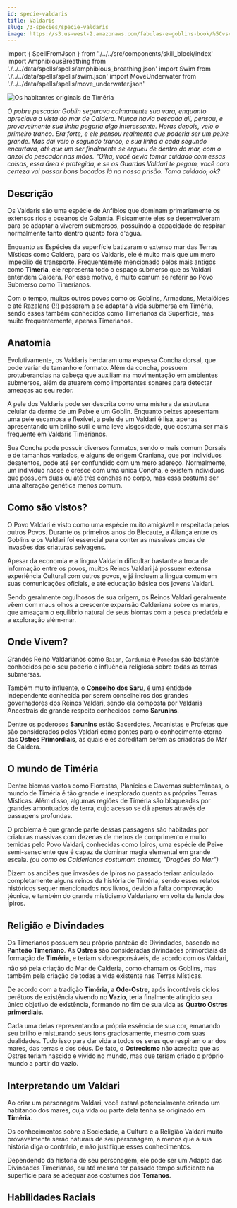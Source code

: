 ```yaml
---
id: specie-valdaris
title: Valdaris
slug: /3-species/specie-valdaris
image: https://s3.us-west-2.amazonaws.com/fabulas-e-goblins-book/%5Cvscode%5Cf58c81f6-ca3c-4d7b-930e-31d6719a2624.png
---
```


import { SpellFromJson } from './../../src/components/skill_block/index'
import AmphibiousBreathing from './../../data/spells/spells/amphibious_breathing.json'
import Swim from './../../data/spells/spells/swim.json'
import MoveUnderwater from './../../data/spells/spells/move_underwater.json'

![Os habitantes originais de Timéria](https://s3.us-west-2.amazonaws.com/fabulas-e-goblins-book/%5Cvscode%5Cf58c81f6-ca3c-4d7b-930e-31d6719a2624.png)

*O pobre pescador Goblin segurava calmamente sua vara, enquanto apreciava a vista do mar de Caldera. Nunca havia pescada ali, pensou, e provavelmente sua linha pegaria algo interessante. Horas depois, veio o primeiro tranco. Era forte, e ele pensou realmente que poderia ser um peixe grande. Mas daí veio o segundo tranco, e sua linha a cada segundo encurtava, até que um ser finalmente se ergueu de dentro do mar, com o anzol do pescador nas mãos. "Olha, você devia tomar cuidado com essas coisas, essa área é protegida, e se os Guardas Valdari te pegam, você com certeza vai passar bons bocados lá na nossa prisão. Toma cuidado, ok?*

## Descrição

Os Valdaris são uma espécie de Anfíbios que dominam primariamente os extensos rios e oceanos de Galantia. Fisicamente eles se desenvolveram para se adaptar a viverem submersos, possuindo a capacidade de respirar normalmente tanto dentro quanto fora d'agua.

Enquanto as Espécies da superfície batizaram o extenso mar das Terras Místicas como Caldera, para os Valdaris, ele é muito mais que um mero impecílio de transporte. Frequentemete mencionado pelos mais antigos como **Timeria**, ele representa todo o espaço submerso que os Valdari entendem Caldera. Por esse motivo, é muito comum se referir ao Povo Submerso como Timerianos.

Com o tempo, muitos outros povos como os Goblins, Armadons, Metalóides e até Razalans (!!) passaram a se adaptar à vida submersa em Timéria, sendo esses também conhecidos como Timerianos da Superfície, mas muito frequentemente, apenas Timerianos.

## Anatomia

Evolutivamente, os Valdaris herdaram uma espessa Concha dorsal, que pode variar de tamanho e formato. Além da concha, possuem protuberancias na cabeça que auxiliam na movimentação em ambientes submersos, além de atuarem como importantes sonares para detectar ameaças ao seu redor.

A pele dos Valdaris pode ser descrita como uma místura da estrutura celular da derme de um Peixe e um Goblin. Enquanto peixes apresentam uma pele escamosa e flexível, a pele de um Valdari é lisa, apenas apresentando um brilho sutil e uma leve visgosidade, que costuma ser mais frequente em Valdaris Timerianos.

Sua Concha pode possuir diversos formatos, sendo o mais comum Dorsais e de tamanhos variados, e alguns de origem Craniana, que por indivíduos desatentos, pode até ser confundido com um mero adereço.
Normalmente, um indivíduo nasce e cresce com uma única Concha, e existem indivíduos que possuem duas ou até três conchas no corpo, mas essa costuma ser uma alteração genética menos comum.

## Como são vistos?

O Povo Valdari é visto como uma espécie muito amigável e respeitada pelos outros Povos.
Durante os primeiros anos do Blecaute, a Aliança entre os Goblins e os Valdari foi essencial para conter as massivas ondas de invasões das criaturas selvagens.

Apesar da economia e a lingua Valdarin dificultar bastante a troca de informação entre os povos, muitos Reinos Valdari já possuem extensa experiência Cultural com outros povos, e já incluem a lingua comum em suas comunicações oficiais, e até educação básica dos jovens Valdari.

Sendo geralmente orgulhosos de sua origem, os Reinos Valdari geralmente vêem com maus olhos a crescente expansão Calderiana sobre os mares, que ameaçam o equilíbrio natural de seus biomas com a pesca predatória e a exploração além-mar.

## Onde Vivem?

Grandes Reino Valdarianos como `Baion`, `Cardumia` e `Pomedon` são bastante conhecidos pelo seu poderio e influência religiosa sobre todas as terras submersas.

Também muito influente, o **Conselho dos Saru**, é uma entidade independente conhecida por serem conselheiros dos grandes governadores dos Reinos Valdari, sendo ela composta por Valdaris Ancestrais de grande respeito conhecidos como **Sarunins**.

Dentre os poderosos **Sarunins** estão Sacerdotes, Arcanistas e Profetas que são considerados pelos Valdari como pontes para o conhecimento eterno das **Ostres Primordiais**, as quais eles acreditam serem as criadoras do Mar de Caldera.

## O mundo de Timéria

Dentre biomas vastos como Florestas, Planícies e Cavernas subterrâneas, o mundo de Timéria é tão grande e inexplorado quanto as próprias Terras Místicas.
Além disso, algumas regiões de Timéria são bloqueadas por grandes amontuados de terra, cujo acesso se dá apenas através de passagens profundas.

O problema é que grande parte dessas passagens são habitadas por criaturas massivas com dezenas de metros de comprimento e muito temidas pelo Povo Valdari, conhecidas como Ípiros, uma espécie de Peixe semi-sensciente que é capaz de dominar magia elemental em grande escala. *(ou como os Calderianos costumam chamar, "Dragões do Mar")*

Dizem os anciões que invasões de Ípiros no passado teriam aniquilado completamente alguns reinos da história de Timéria, sendo esses relatos históricos sequer mencionados nos livros, devido a falta comprovação técnica, e também do grande misticismo Valdariano em volta da lenda dos Ípiros.

## Religião e Divindades

Os Timerianos possuem seu próprio panteão de Divindades, baseado no **Panteão Timeriano**.
As **Ostres** são consideradas divindades primordiais da formação de **Timéria**, e teriam sidoresponsáveis, de acordo com os Valdari, não só pela criação do Mar de Calderia, como chamam os Goblins, mas também pela criação de todas a vida existente nas Terras Místicas.

De acordo com a tradição **Timéria**, a **Ode-Ostre**, após incontáveis ciclos perétuos de existência vivendo no **Vazio**, teria finalmente atingido seu único objetivo de existência, formando no fim de sua vida as **Quatro Ostres primordiais**.

Cada uma delas representando a própria essência de sua cor, emanando seu brilho e misturando seus tons graciosamente, mesmo com suas dualidades. Tudo isso para dar vida a todos os seres que respiram o ar dos mares, das terras e dos céus.
De fato, o **Ostrecismo** não acredita que as Ostres teriam nascido e vivido no mundo, mas que teriam criado o próprio mundo a partir do vazio.

## Interpretando um Valdari

Ao criar um personagem Valdari, você estará potencialmente criando um habitando dos mares, cuja vida ou parte dela tenha se originado em **Timéria**.

Os conhecimentos sobre a Sociedade, a Cultura e a Religião Valdari muito provavelmente serão naturais de seu personagem, a menos que a sua história diga o contrário, e não justifique esses conhecimentos.

Dependendo da história de seu personagem, ele pode ser um Adapto das Divindades Timerianas, ou até mesmo ter passado tempo suficiente na superfície para se adequar aos costumes dos **Terranos**.

## Habilidades Raciais

<SpellFromJson spellData={AmphibiousBreathing} />

<SpellFromJson spellData={Swim} />

<SpellFromJson spellData={MoveUnderwater} />

